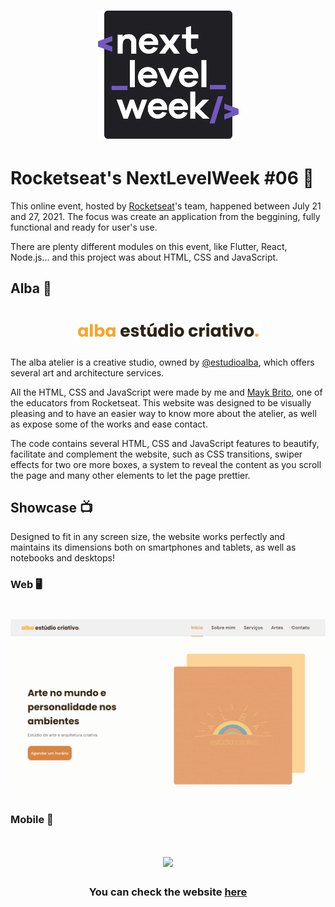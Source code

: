 <h1 align="center">
    <img alt="NextLevelWeek" title="NLW Logo" src="./assets/icons/nlw-logo.svg" width="225px"/>
</h1>

# Rocketseat's NextLevelWeek #06 :rocket:

This online event, hosted by [Rocketseat](https://rocketseat.com.br/)'s team, happened between July 21 and 27, 2021. 
The focus was create an application from the beggining, fully functional and ready for user's use.

There are plenty different modules on this event, like Flutter, React, Node.js... and this project was about HTML, CSS and JavaScript.

## Alba :art:

<h1 align="center">
    <img alt="Alba Logo" title="Alba Logo" src="./assets/icons/alba-logo.svg" width="300px"/>
</h1>

The alba atelier is a creative studio, owned by [@estudioalba](https://www.instagram.com/estudioalba/), which offers several art and architecture services.

All the HTML, CSS and JavaScript were made by me and [Mayk Brito](https://github.com/maykbrito), one of the educators from Rocketseat.
This website was designed to be visually pleasing and to have an easier way to know more about the atelier, as well as expose some of the works and ease contact.

The code contains several HTML, CSS and JavaScript features to beautify, facilitate and complement the website, such as CSS transitions, swiper effects for two ore more boxes, a system to reveal the content as you scroll the page and many other elements to let the page prettier.

## Showcase :tv:

Designed to fit in any screen size, the website works perfectly and maintains its dimensions both on smartphones and tablets, as well as notebooks and desktops!

### Web :desktop_computer:

<h1 align="center">
    <img alt="NextLevelWeek" title="NLW Logo" src="./assets/imgs/alba-ss1.PNG" width="800px"/>
</h1>

### Mobile :iphone:

<h1 align="center">
  <img src="https://media.giphy.com/media/cqSPmEoeIJcAtrL0vp/giphy.gif" />
 </h1>
 
 #### <h3 align="center">You can check the website [here](https://giobroliatto.github.io/alba-project/)</h3>
 

